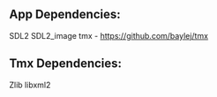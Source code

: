 App Dependencies:
-----------------
SDL2
SDL2_image
tmx - https://github.com/baylej/tmx

Tmx Dependencies:
-----------------
Zlib
libxml2
